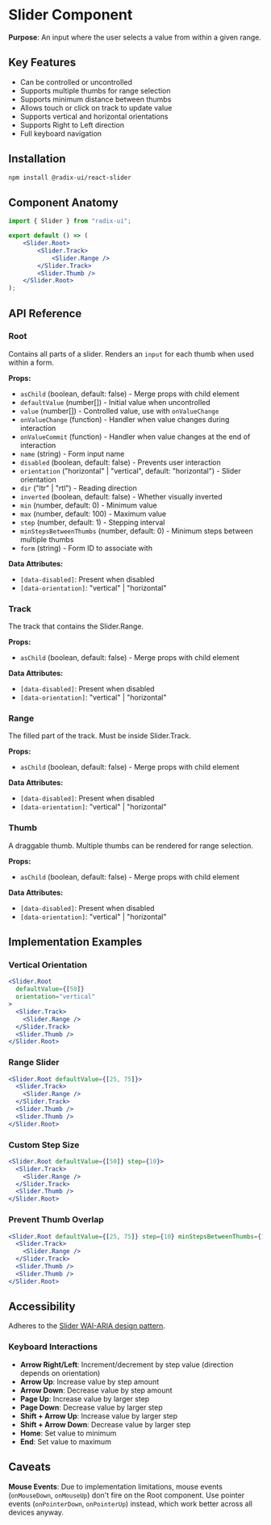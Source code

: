 # Slider Component

**Purpose**: An input where the user selects a value from within a given range.

## Key Features

- Can be controlled or uncontrolled
- Supports multiple thumbs for range selection
- Supports minimum distance between thumbs
- Allows touch or click on track to update value
- Supports vertical and horizontal orientations
- Supports Right to Left direction
- Full keyboard navigation

## Installation

```bash
npm install @radix-ui/react-slider
```

## Component Anatomy

```jsx
import { Slider } from "radix-ui";

export default () => (
	<Slider.Root>
		<Slider.Track>
			<Slider.Range />
		</Slider.Track>
		<Slider.Thumb />
	</Slider.Root>
);
```

## API Reference

### Root

Contains all parts of a slider. Renders an `input` for each thumb when used within a form.

**Props:**
- `asChild` (boolean, default: false) - Merge props with child element
- `defaultValue` (number[]) - Initial value when uncontrolled
- `value` (number[]) - Controlled value, use with `onValueChange`
- `onValueChange` (function) - Handler when value changes during interaction
- `onValueCommit` (function) - Handler when value changes at the end of interaction
- `name` (string) - Form input name
- `disabled` (boolean, default: false) - Prevents user interaction
- `orientation` ("horizontal" | "vertical", default: "horizontal") - Slider orientation
- `dir` ("ltr" | "rtl") - Reading direction
- `inverted` (boolean, default: false) - Whether visually inverted
- `min` (number, default: 0) - Minimum value
- `max` (number, default: 100) - Maximum value
- `step` (number, default: 1) - Stepping interval
- `minStepsBetweenThumbs` (number, default: 0) - Minimum steps between multiple thumbs
- `form` (string) - Form ID to associate with

**Data Attributes:**
- `[data-disabled]`: Present when disabled
- `[data-orientation]`: "vertical" | "horizontal"

### Track

The track that contains the Slider.Range.

**Props:**
- `asChild` (boolean, default: false) - Merge props with child element

**Data Attributes:**
- `[data-disabled]`: Present when disabled
- `[data-orientation]`: "vertical" | "horizontal"

### Range

The filled part of the track. Must be inside Slider.Track.

**Props:**
- `asChild` (boolean, default: false) - Merge props with child element

**Data Attributes:**
- `[data-disabled]`: Present when disabled
- `[data-orientation]`: "vertical" | "horizontal"

### Thumb

A draggable thumb. Multiple thumbs can be rendered for range selection.

**Props:**
- `asChild` (boolean, default: false) - Merge props with child element

**Data Attributes:**
- `[data-disabled]`: Present when disabled
- `[data-orientation]`: "vertical" | "horizontal"

## Implementation Examples

### Vertical Orientation

```jsx
<Slider.Root
  defaultValue={[50]}
  orientation="vertical"
>
  <Slider.Track>
    <Slider.Range />
  </Slider.Track>
  <Slider.Thumb />
</Slider.Root>
```

### Range Slider

```jsx
<Slider.Root defaultValue={[25, 75]}>
  <Slider.Track>
    <Slider.Range />
  </Slider.Track>
  <Slider.Thumb />
  <Slider.Thumb />
</Slider.Root>
```

### Custom Step Size

```jsx
<Slider.Root defaultValue={[50]} step={10}>
  <Slider.Track>
    <Slider.Range />
  </Slider.Track>
  <Slider.Thumb />
</Slider.Root>
```

### Prevent Thumb Overlap

```jsx
<Slider.Root defaultValue={[25, 75]} step={10} minStepsBetweenThumbs={1}>
  <Slider.Track>
    <Slider.Range />
  </Slider.Track>
  <Slider.Thumb />
  <Slider.Thumb />
</Slider.Root>
```

## Accessibility

Adheres to the [Slider WAI-ARIA design pattern](https://www.w3.org/WAI/ARIA/apg/patterns/slider-multithumb).

### Keyboard Interactions

- **Arrow Right/Left**: Increment/decrement by step value (direction depends on orientation)
- **Arrow Up**: Increase value by step amount
- **Arrow Down**: Decrease value by step amount
- **Page Up**: Increase value by larger step
- **Page Down**: Decrease value by larger step
- **Shift + Arrow Up**: Increase value by larger step
- **Shift + Arrow Down**: Decrease value by larger step
- **Home**: Set value to minimum
- **End**: Set value to maximum

## Caveats

**Mouse Events**: Due to implementation limitations, mouse events (`onMouseDown`, `onMouseUp`) don't fire on the Root component. Use pointer events (`onPointerDown`, `onPointerUp`) instead, which work better across all devices anyway.